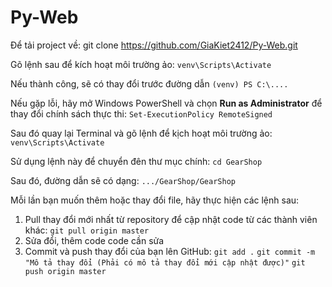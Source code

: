 # Py-Web

Để tải project về:
      git clone https://github.com/GiaKiet2412/Py-Web.git

Gõ lệnh sau để kích hoạt môi trường ảo:
     `venv\Scripts\Activate`

Nếu thành công, sẽ có thay đổi trước đường dẫn `(venv) PS C:\....`

Nếu gặp lỗi, hãy mở Windows PowerShell và chọn **Run as Administrator** để thay đổi chính sách thực thi:
            `Set-ExecutionPolicy RemoteSigned`
      
Sau đó quay lại Terminal và gõ lệnh để kịch hoạt môi trường ảo:
            `venv\Scripts\Activate`

Sử dụng lệnh này để chuyển đên thư mục chính: 
      `cd GearShop`

Sau đó, đường dẫn sẽ có dạng:
      `.../GearShop/GearShop`


Mỗi lần bạn muốn thêm hoặc thay đổi file, hãy thực hiện các lệnh sau:
1. Pull thay đổi mới nhất từ repository để cập nhật code từ các thành viên khác:
      `git pull origin master`
2. Sửa đổi, thêm code code cần sửa
3. Commit và push thay đổi của bạn lên GitHub:
      `git add .`
      `git commit -m "Mô tả thay đổi (Phải có mô tả thay đổi mới cập nhật được)"`
      `git push origin master`
